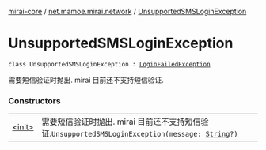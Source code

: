 [mirai-core](../../index.md) / [net.mamoe.mirai.network](../index.md) / [UnsupportedSMSLoginException](./index.md)

# UnsupportedSMSLoginException

`class UnsupportedSMSLoginException : `[`LoginFailedException`](../-login-failed-exception/index.md)

需要短信验证时抛出. mirai 目前还不支持短信验证.

### Constructors
|||
|:----------------------------------------------------------------------------------------|:---------------------------------------------------------------------------------------------------------------------------------------------------------------------------------------------------------|
| [&lt;init&gt;](-init-.md) | 需要短信验证时抛出. mirai 目前还不支持短信验证.`UnsupportedSMSLoginException(message: `[`String`](https://kotlinlang.org/api/latest/jvm/stdlib/kotlin/-string/index.html)`?)` |

